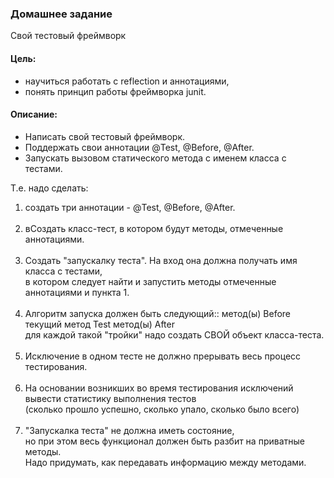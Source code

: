 ### Домашнее задание
Свой тестовый фреймворк

#### Цель:
* научиться работать с reflection и аннотациями,
* понять принцип работы фреймворка junit.

#### Описание:
* Написать свой тестовый фреймворк.
* Поддержать свои аннотации @Test, @Before, @After.
* Запускать вызовом статического метода с именем класса с тестами.

Т.е. надо сделать:
1. создать три аннотации - @Test, @Before, @After.<br></br>
2. вСоздать класс-тест, в котором будут методы, отмеченные аннотациями.<br></br>
3. Создать "запускалку теста". На вход она должна получать имя класса с тестами, </br> в котором следует найти и запустить методы отмеченные аннотациями и пункта 1.<br></br>
4. Алгоритм запуска должен быть следующий:: метод(ы) Before текущий метод Test метод(ы) After </br> для каждой такой "тройки" надо создать СВОЙ объект класса-теста.<br></br>
5. Исключение в одном тесте не должно прерывать весь процесс тестирования.<br></br>
6. На основании возникших во время тестирования исключений вывести статистику выполнения тестов </br>(сколько прошло успешно, сколько упало, сколько было всего)<br></br>
7. "Запускалка теста" не должна иметь состояние, </br> но при этом весь функционал должен быть разбит на приватные методы. </br> Надо придумать, как передавать информацию между методами.

